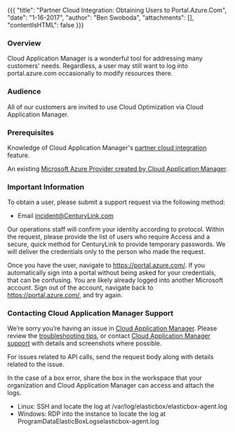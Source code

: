 {{{
  "title": "Partner Cloud Integration: Obtaining Users to Portal.Azure.Com",
  "date": "1-16-2017",
  "author": "Ben Swoboda",
  "attachments": [],
  "contentIsHTML": false
}}}

### Overview

Cloud Application Manager is a wonderful tool for addressing many customers' needs. Regardless, a user may still want to log into portal.azure.com  occasionally to modify resources there.

### Audience

All of our customers are invited to use Cloud Optimization via Cloud Application Manager.
### Prerequisites

Knowledge of Cloud Application Manager's [partner cloud integration](partner-cloud-integration.md) feature.

An existing [Microsoft Azure Provider created by Cloud Application Manager](partner-cloud-integration-azure-new.md).

### Important Information

To obtain a user, please submit a support request via the following method:

* Email incident@CenturyLink.com

Our operations staff will confirm your identity according to protocol.
Within the request, please provide the list of users who require Access and a secure, quick method for CenturyLink to provide temporary passwords. We will deliver the credentials only to the person who made the request.

Once you have the user, navigate to https://portal.azure.com/. If you automatically sign into a portal without being asked for your credentials, that can be confusing. You are likely already logged into another Microsoft account. Sign out of the account, navigate back to https://portal.azure.com/, and try again.


### Contacting Cloud Application Manager Support

We’re sorry you’re having an issue in [Cloud Application Manager](https://www.ctl.io/cloud-application-manager/). Please review the [troubleshooting tips](../Troubleshooting/troubleshooting-tips.md), or contact [Cloud Application Manager support](mailto:incident@CenturyLink.com) with details and screenshots where possible.

For issues related to API calls, send the request body along with details related to the issue.

In the case of a box error, share the box in the workspace that your organization and Cloud Application Manager can access and attach the logs.
* Linux: SSH and locate the log at /var/log/elasticbox/elasticbox-agent.log
* Windows: RDP into the instance to locate the log at ProgramDataElasticBoxLogselasticbox-agent.log
